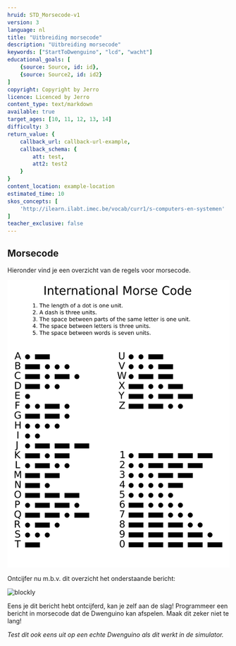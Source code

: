 ```yaml
---
hruid: STD_Morsecode-v1
version: 3
language: nl
title: "Uitbreiding morsecode"
description: "Uitbreiding morsecode"
keywords: ["StartToDwenguino", "lcd", "wacht"]
educational_goals: [
    {source: Source, id: id}, 
    {source: Source2, id: id2}
]
copyright: Copyright by Jerro
licence: Licenced by Jerro
content_type: text/markdown
available: true
target_ages: [10, 11, 12, 13, 14]
difficulty: 3
return_value: {
    callback_url: callback-url-example,
    callback_schema: {
        att: test,
        att2: test2
    }
}
content_location: example-location
estimated_time: 10
skos_concepts: [
    'http://ilearn.ilabt.imec.be/vocab/curr1/s-computers-en-systemen'
]
teacher_exclusive: false
---
```


## Morsecode

Hieronder vind je een overzicht van de regels voor morsecode.

![](embed/morse.png "morsecode") 

Ontcijfer nu m.b.v. dit overzicht het onderstaande bericht: 

![blockly](@learning-object/STD_Morse-v1/nl/3) 

Eens je dit bericht hebt ontcijferd, kan je zelf aan de slag! Programmeer een bericht in morsecode dat de Dwenguino kan afspelen. Maak dit zeker niet te lang! 

*Test dit ook eens uit op een echte Dwenguino als dit werkt in de simulator.*